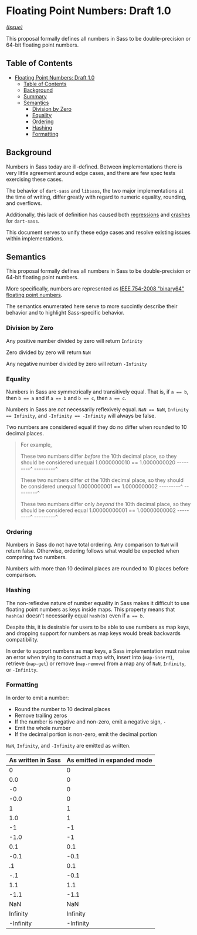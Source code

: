 # Floating Point Numbers: Draft 1.0

*[(Issue)](https://github.com/sass/sass/issues/2892)*

This proposal formally defines all numbers in Sass to be double-precision or 64-bit floating point numbers.

## Table of Contents

- [Floating Point Numbers: Draft 1.0](#floating-point-numbers-draft-10)
  - [Table of Contents](#table-of-contents)
  - [Background](#background)
  - [Summary]()
  - [Semantics](#semantics)
    - [Division by Zero](#division-by-zero)
    - [Equality](#equality)
    - [Ordering](#ordering)
    - [Hashing](#hashing)
    - [Formatting](#formatting)

## Background

Numbers in Sass today are ill-defined. Between implementations there
is very little agreement around edge cases, and there are few spec tests
exercising these cases.

The behavior of `dart-sass` and `libsass`, the two major implementations
at the time of writing, differ greatly with regard to numeric equality, rounding, and overflows.

Additionally, this lack of definition has caused both [regressions](https://github.com/sass/dart-sass/issues/807)
and [crashes](https://github.com/sass/dart-sass/issues/1059) for `dart-sass`.

This document serves to unify these edge cases and resolve existing issues within implementations.

## Semantics

This proposal formally defines all numbers in Sass to be double-precision or 64-bit floating point numbers.

More specifically, numbers are represented as [IEEE 754-2008 "binary64" floating point numbers](https://web.archive.org/web/20190820164556/http://www.dsc.ufcg.edu.br/~cnum/modulos/Modulo2/IEEE754_2008.pdf).

The semantics enumerated here serve to more succintly describe their behavior and
to highlight Sass-specific behavior.

### Division by Zero

Any positive number divided by zero will return `Infinity`

Zero divided by zero will return `NaN`

Any negative number divided by zero will return `-Infinity`

### Equality

Numbers in Sass are symmetrically and transitively equal. That is,
if `a == b`, then `b == a` and if `a == b` and `b == c`, then `a == c`.

Numbers in Sass are *not* necessarily reflexively equal. `NaN == NaN`,
`Infinity == Infinity`, and `-Infinity == -Infinity` will always be false.

Two numbers are considered equal if they do no differ when rounded to 10 decimal places.

> For example,
> 
> These two numbers differ *before* the 10th decimal place, so they should be considered
> unequal
> 1.0000000010 == 1.0000000020
>   ---------^      ---------^
> 
> These two numbers differ *at* the 10th decimal place, so they should be considered
> unequal
> 1.0000000001 == 1.0000000002
>   ---------^      ---------^
> 
> These two numbers differ only *beyond* the 10th decimal place, so they should be considered
> equal
> 1.00000000001 == 1.00000000002
>   ---------^       ---------^

### Ordering

Numbers in Sass do not have total ordering. Any comparison to `NaN` will return false.
Otherwise, ordering follows what would be expected when comparing two numbers.

Numbers with more than 10 decimal places are rounded to 10 places before comparison.

### Hashing

The non-reflexive nature of number equality in Sass makes it difficult to
use floating point numbers as keys inside maps. This property means
that `hash(a)` doesn't necessarily equal `hash(b)` even if `a == b`.

Despite this, it is desirable for users to be able to use numbers as map keys,
and dropping support for numbers as map keys would break backwards compatibility.

In order to support numbers as map keys, a Sass implementation must raise an error when
trying to construct a map with, insert into (`map-insert`), retrieve (`map-get`) or remove (`map-remove`)
from a map any of `NaN`, `Infinity`, or `-Infinity`.

### Formatting

In order to emit a number:
 - Round the number to 10 decimal places
 - Remove trailing zeros
 - If the number is negative and non-zero, emit a negative sign, `-`
 - Emit the whole number
 - If the decimal portion is non-zero, emit the decimal portion

`NaN`, `Infinity`, and `-Infinity` are emitted as written.

| As written in Sass | As emitted in expanded mode |
| ------------------ | --------------------------- |
| 0                  | 0                           |
| 0.0                | 0                           |
| -0                 | 0                           |
| -0.0               | 0                           |
| 1                  | 1                           |
| 1.0                | 1                           |
| -1                 | -1                          |
| -1.0               | -1                          |
| 0.1                | 0.1                         |
| -0.1               | -0.1                        |
| .1                 | 0.1                         |
| -.1                | -0.1                        |
| 1.1                | 1.1                         |
| -1.1               | -1.1                        |
| NaN                | NaN                         |
| Infinity           | Infinity                    |
| -Infinity          | -Infinity                   |
